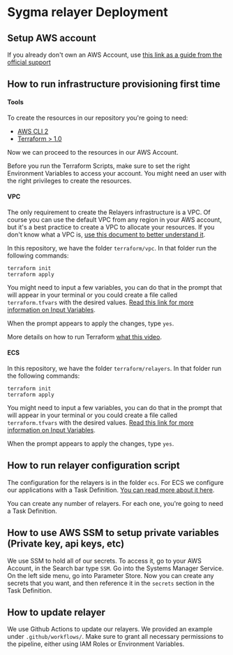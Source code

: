 # Sygma relayer Deployment

## Setup AWS account

If you already don't own an AWS Account, use [this link as a guide from the official support](https://aws.amazon.com/premiumsupport/knowledge-center/create-and-activate-aws-account/)

## How to run infrastructure provisioning first time

#### Tools

To create the resources in our repository you're going to need:
- [AWS CLI 2](https://docs.aws.amazon.com/cli/latest/userguide/getting-started-install.html)
- [Terraform > 1.0](https://learn.hashicorp.com/tutorials/terraform/install-cli)

Now we can proceed to the resources in our AWS Account.

Before you run the Terraform Scripts, make sure to set the right Environment Variables to access your account. You might need an user with the right privileges to create the resources.

#### VPC

The only requirement to create the Relayers infrastructure is a VPC. Of course you can use the default VPC from any region in your AWS account, but it's a best practice to create a VPC to allocate your resources. If you don't know what a VPC is, [use this document to better understand it](https://docs.aws.amazon.com/vpc/latest/userguide/what-is-amazon-vpc.html).

In this repository, we have the folder `terraform/vpc`. In that folder run the following commands:
```
terraform init
terraform apply
```

You might need to input a few variables, you can do that in the prompt that will appear in your terminal or you could create a file called `terraform.tfvars` with the desired values. [Read this link for more information on Input Variables](https://www.terraform.io/language/values/variables).

When the prompt appears to apply the changes, type `yes`.

More details on how to run Terraform [what this video](https://learn.hashicorp.com/tutorials/terraform/aws-build?in=terraform/aws-get-started).

#### ECS

In this repository, we have the folder `terraform/relayers`. In that folder run the following commands:
```
terraform init
terraform apply
```

You might need to input a few variables, you can do that in the prompt that will appear in your terminal or you could create a file called `terraform.tfvars` with the desired values. [Read this link for more information on Input Variables](https://www.terraform.io/language/values/variables).

When the prompt appears to apply the changes, type `yes`.


## How to run relayer configuration script

The configuration for the relayers is in the folder `ecs`. For ECS we configure our applications with a Task Definition. [You can read more about it here](https://docs.aws.amazon.com/AmazonECS/latest/developerguide/task_definitions.html).

You can create any number of relayers. For each one, you're going to need a Task Definition.

## How to use AWS SSM to setup private variables (Private key, api keys, etc)

We use SSM to hold all of our secrets. To access it, go to your AWS Account, in the Search bar type `SSM`. Go into the Systems Manager Service. On the left side menu, go into Parameter Store.
Now you can create any secrets that you want, and then reference it in the `secrets` section in the Task Definition.

## How to update relayer

We use Github Actions to update our relayers. We provided an example under `.github/workflows/`. Make sure to grant all necessary permissions to the pipeline, either using IAM Roles or Environment Variables.

